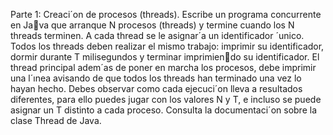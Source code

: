 Parte 1: Creaci´on de procesos (threads). Escribe un programa concurrente en Java que arranque N procesos (threads) y termine cuando los N threads terminen. A cada
thread se le asignar´a un identificador ´unico. Todos los threads deben realizar el mismo
trabajo: imprimir su identificador, dormir durante T milisegundos y terminar imprimiendo su identificador. El thread principal adem´as de poner en marcha los procesos, debe
imprimir una l´ınea avisando de que todos los threads han terminado una vez lo hayan
hecho. Debes observar como cada ejecuci´on lleva a resultados diferentes, para ello puedes
jugar con los valores N y T, e incluso se puede asignar un T distinto a cada proceso.
Consulta la documentaci´on sobre la clase Thread de Java.
